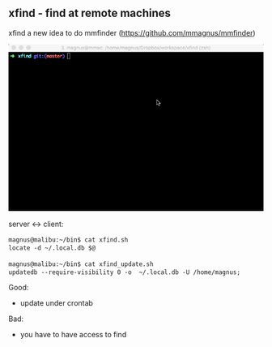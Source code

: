 xfind - find at remote machines
-------------------------------------------------------------------------------

xfind a new idea to do mmfinder (https://github.com/mmagnus/mmfinder)

![](doc/demo.gif)

server <-> client:

    magnus@malibu:~/bin$ cat xfind.sh
    locate -d ~/.local.db $@

    magnus@malibu:~/bin$ cat xfind_update.sh
    updatedb --require-visibility 0 -o  ~/.local.db -U /home/magnus;

Good:

- update under crontab

Bad:

- you have to have access to find
